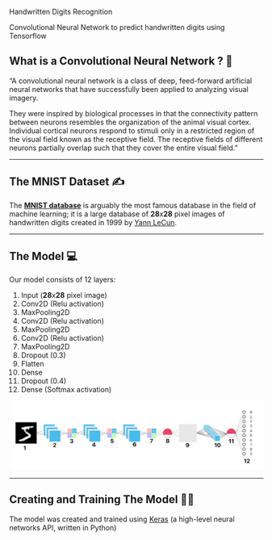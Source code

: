Handwritten Digits Recognition

Convolutional Neural Network to predict handwritten digits using Tensorflow

## What is a Convolutional Neural Network ? 🤔

“A convolutional neural network is a class of deep, feed-forward artificial neural networks that have successfully been applied to analyzing visual imagery.

They were inspired by biological processes in that the connectivity pattern between neurons resembles the organization of the animal visual cortex. Individual cortical neurons respond to stimuli only in a restricted region of the visual field known as the receptive field. The receptive fields of different neurons partially overlap such that they cover the entire visual field.”


---

## The MNIST Dataset ✍️

The [**MNIST database**](https://en.wikipedia.org/wiki/MNIST_database) is arguably the most famous database in the field of machine learning; it is a large database of **28**x**28** pixel images of handwritten digits created in 1999 by [Yann LeCun](http://yann.lecun.com/).

---

## The Model 💻

Our model consists of 12 layers:

1. Input (**28**x**28** pixel image)
2. Conv2D (Relu activation)
3. MaxPooling2D
4. Conv2D (Relu activation)
5. MaxPooling2D
6. Conv2D (Relu activation)
7. MaxPooling2D
8. Dropout (0.3)
9. Flatten
10. Dense
11. Dropout (0.4)
12. Dense (Softmax activation)

![COVNet Model Visualization](Model.png)

---

## Creating and Training The Model 👩‍🏫

The model was created and trained using [Keras](https://keras.io/) (a high-level neural networks API, written in Python)

